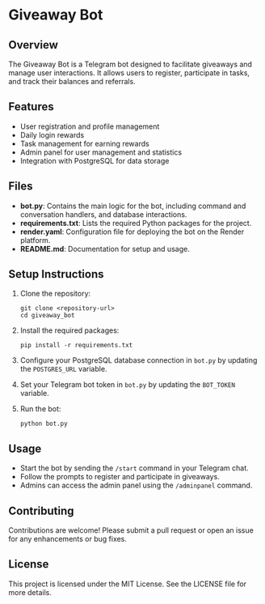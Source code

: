 # Giveaway Bot

## Overview
The Giveaway Bot is a Telegram bot designed to facilitate giveaways and manage user interactions. It allows users to register, participate in tasks, and track their balances and referrals.

## Features
- User registration and profile management
- Daily login rewards
- Task management for earning rewards
- Admin panel for user management and statistics
- Integration with PostgreSQL for data storage

## Files
- **bot.py**: Contains the main logic for the bot, including command and conversation handlers, and database interactions.
- **requirements.txt**: Lists the required Python packages for the project.
- **render.yaml**: Configuration file for deploying the bot on the Render platform.
- **README.md**: Documentation for setup and usage.

## Setup Instructions
1. Clone the repository:
   ```
   git clone <repository-url>
   cd giveaway_bot
   ```

2. Install the required packages:
   ```
   pip install -r requirements.txt
   ```

3. Configure your PostgreSQL database connection in `bot.py` by updating the `POSTGRES_URL` variable.

4. Set your Telegram bot token in `bot.py` by updating the `BOT_TOKEN` variable.

5. Run the bot:
   ```
   python bot.py
   ```

## Usage
- Start the bot by sending the `/start` command in your Telegram chat.
- Follow the prompts to register and participate in giveaways.
- Admins can access the admin panel using the `/adminpanel` command.

## Contributing
Contributions are welcome! Please submit a pull request or open an issue for any enhancements or bug fixes.

## License
This project is licensed under the MIT License. See the LICENSE file for more details.